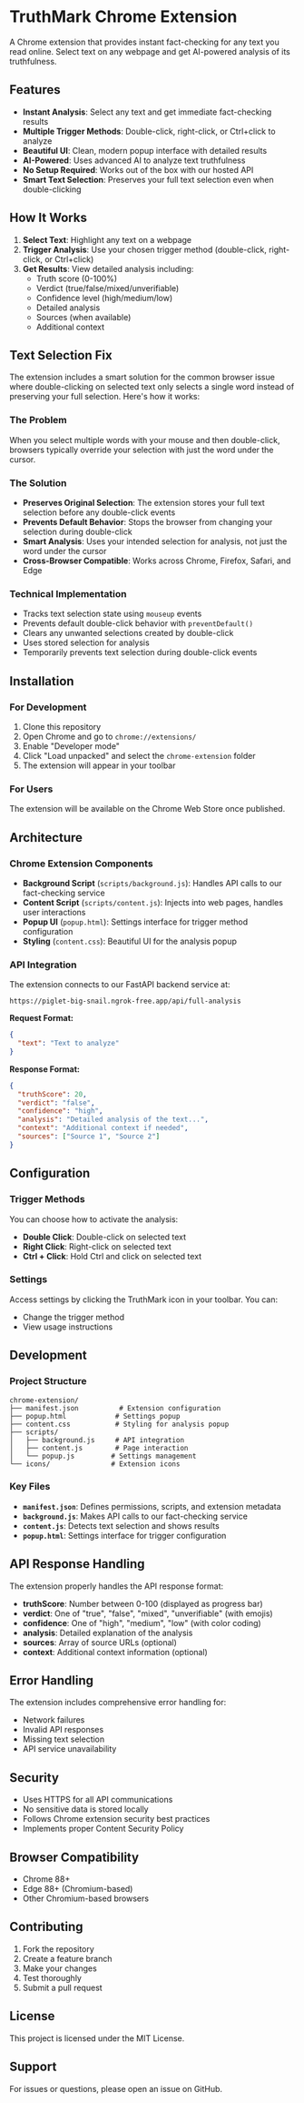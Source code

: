# TruthMark Chrome Extension

A Chrome extension that provides instant fact-checking for any text you read online. Select text on any webpage and get AI-powered analysis of its truthfulness.

## Features

- **Instant Analysis**: Select any text and get immediate fact-checking results
- **Multiple Trigger Methods**: Double-click, right-click, or Ctrl+click to analyze
- **Beautiful UI**: Clean, modern popup interface with detailed results
- **AI-Powered**: Uses advanced AI to analyze text truthfulness
- **No Setup Required**: Works out of the box with our hosted API
- **Smart Text Selection**: Preserves your full text selection even when double-clicking

## How It Works

1. **Select Text**: Highlight any text on a webpage
2. **Trigger Analysis**: Use your chosen trigger method (double-click, right-click, or Ctrl+click)
3. **Get Results**: View detailed analysis including:
   - Truth score (0-100%)
   - Verdict (true/false/mixed/unverifiable)
   - Confidence level (high/medium/low)
   - Detailed analysis
   - Sources (when available)
   - Additional context

## Text Selection Fix

The extension includes a smart solution for the common browser issue where double-clicking on selected text only selects a single word instead of preserving your full selection. Here's how it works:

### The Problem
When you select multiple words with your mouse and then double-click, browsers typically override your selection with just the word under the cursor.

### The Solution
- **Preserves Original Selection**: The extension stores your full text selection before any double-click events
- **Prevents Default Behavior**: Stops the browser from changing your selection during double-click
- **Smart Analysis**: Uses your intended selection for analysis, not just the word under the cursor
- **Cross-Browser Compatible**: Works across Chrome, Firefox, Safari, and Edge

### Technical Implementation
- Tracks text selection state using `mouseup` events
- Prevents default double-click behavior with `preventDefault()`
- Clears any unwanted selections created by double-click
- Uses stored selection for analysis
- Temporarily prevents text selection during double-click events

## Installation

### For Development

1. Clone this repository
2. Open Chrome and go to `chrome://extensions/`
3. Enable "Developer mode"
4. Click "Load unpacked" and select the `chrome-extension` folder
5. The extension will appear in your toolbar

### For Users

The extension will be available on the Chrome Web Store once published.

## Architecture

### Chrome Extension Components

- **Background Script** (`scripts/background.js`): Handles API calls to our fact-checking service
- **Content Script** (`scripts/content.js`): Injects into web pages, handles user interactions
- **Popup UI** (`popup.html`): Settings interface for trigger method configuration
- **Styling** (`content.css`): Beautiful UI for the analysis popup

### API Integration

The extension connects to our FastAPI backend service at:
```
https://piglet-big-snail.ngrok-free.app/api/full-analysis
```

**Request Format:**
```json
{
  "text": "Text to analyze"
}
```

**Response Format:**
```json
{
  "truthScore": 20,
  "verdict": "false",
  "confidence": "high",
  "analysis": "Detailed analysis of the text...",
  "context": "Additional context if needed",
  "sources": ["Source 1", "Source 2"]
}
```

## Configuration

### Trigger Methods

You can choose how to activate the analysis:

- **Double Click**: Double-click on selected text
- **Right Click**: Right-click on selected text
- **Ctrl + Click**: Hold Ctrl and click on selected text

### Settings

Access settings by clicking the TruthMark icon in your toolbar. You can:
- Change the trigger method
- View usage instructions

## Development

### Project Structure

```
chrome-extension/
├── manifest.json          # Extension configuration
├── popup.html            # Settings popup
├── content.css           # Styling for analysis popup
├── scripts/
│   ├── background.js     # API integration
│   ├── content.js        # Page interaction
│   └── popup.js         # Settings management
└── icons/               # Extension icons
```

### Key Files

- **`manifest.json`**: Defines permissions, scripts, and extension metadata
- **`background.js`**: Makes API calls to our fact-checking service
- **`content.js`**: Detects text selection and shows results
- **`popup.html`**: Settings interface for trigger configuration

## API Response Handling

The extension properly handles the API response format:

- **truthScore**: Number between 0-100 (displayed as progress bar)
- **verdict**: One of "true", "false", "mixed", "unverifiable" (with emojis)
- **confidence**: One of "high", "medium", "low" (with color coding)
- **analysis**: Detailed explanation of the analysis
- **sources**: Array of source URLs (optional)
- **context**: Additional context information (optional)

## Error Handling

The extension includes comprehensive error handling for:
- Network failures
- Invalid API responses
- Missing text selection
- API service unavailability

## Security

- Uses HTTPS for all API communications
- No sensitive data is stored locally
- Follows Chrome extension security best practices
- Implements proper Content Security Policy

## Browser Compatibility

- Chrome 88+
- Edge 88+ (Chromium-based)
- Other Chromium-based browsers

## Contributing

1. Fork the repository
2. Create a feature branch
3. Make your changes
4. Test thoroughly
5. Submit a pull request

## License

This project is licensed under the MIT License.

## Support

For issues or questions, please open an issue on GitHub.

